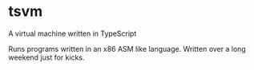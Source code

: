# tsvm
A virtual machine written in TypeScript

Runs programs written in an x86 ASM like language. Written over a long weekend just for kicks.
